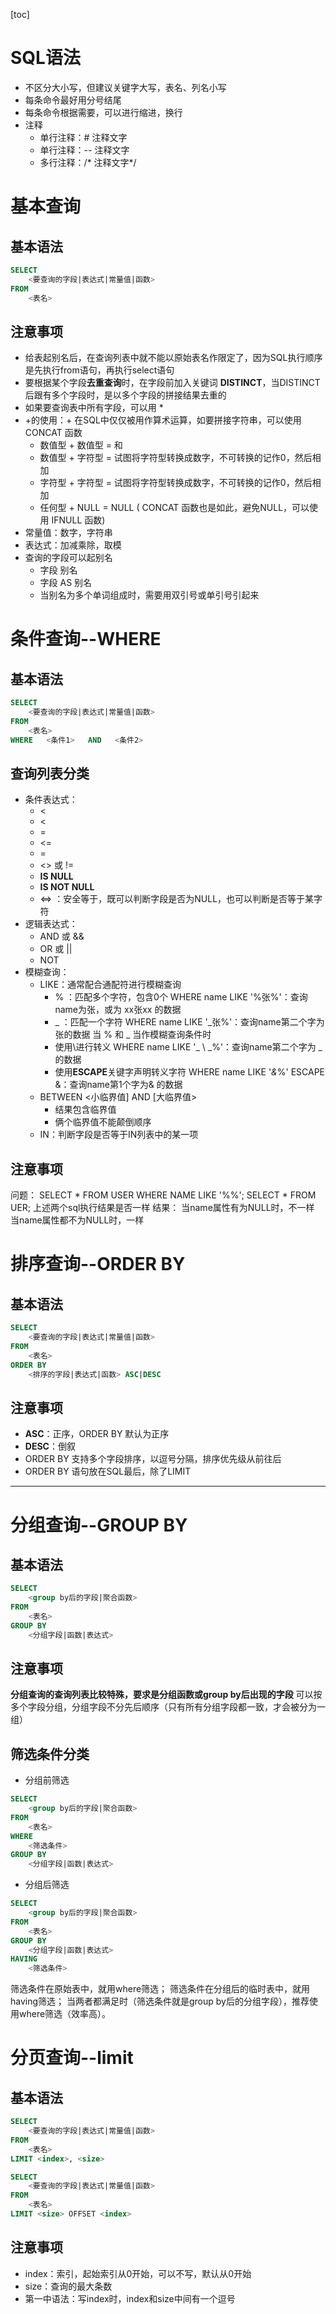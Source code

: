  [toc]
# SQL语法

* 不区分大小写，但建议关键字大写，表名、列名小写
* 每条命令最好用分号结尾
* 每条命令根据需要，可以进行缩进，换行
* 注释
    * 单行注释：# 注释文字
	* 单行注释：-- 注释文字
	* 多行注释：/* 注释文字*/
# 基本查询

## 基本语法

```sql
SELECT  
    <要查询的字段|表达式|常量值|函数>  
FROM
    <表名>
```
## 注意事项
* 给表起别名后，在查询列表中就不能以原始表名作限定了，因为SQL执行顺序是先执行from语句，再执行select语句
* 要根据某个字段**去重查询**时，在字段前加入关键词 **DISTINCT**，当DISTINCT后跟有多个字段时，是以多个字段的拼接结果去重的
* 如果要查询表中所有字段，可以用 *
* +的使用：+ 在SQL中仅仅被用作算术运算，如要拼接字符串，可以使用 CONCAT 函数
    * 数值型 + 数值型 = 和
    * 数值型 + 字符型 = 试图将字符型转换成数字，不可转换的记作0，然后相加
    * 字符型 + 字符型 = 试图将字符型转换成数字，不可转换的记作0，然后相加
    * 任何型 + NULL  = NULL ( CONCAT 函数也是如此，避免NULL，可以使用 IFNULL 函数)
* 常量值：数字，字符串
* 表达式：加减乘除，取模
* 查询的字段可以起别名
    * 字段 别名  
    * 字段  AS 别名
    * 当别名为多个单词组成时，需要用双引号或单引号引起来
# 条件查询--WHERE
## 基本语法
```sql
SELECT  
    <要查询的字段|表达式|常量值|函数>
FROM
    <表名>
WHERE   <条件1>   AND   <条件2>
```
## 查询列表分类
* 条件表达式：
	* <
	* <
	* =
	* <=
	* =
	* <> 或 != 
	* **IS NULL**
	* **IS NOT NULL** 
	* <=> ：安全等于，既可以判断字段是否为NULL，也可以判断是否等于某字符 
* 逻辑表达式：
  * AND 或 &&
  * OR 或 ||
  * NOT
* 模糊查询：
  * LIKE：通常配合通配符进行模糊查询
    * % ：匹配多个字符，包含0个
    WHERE name LIKE '%张%'：查询name为张，或为 xx张xx 的数据
    * _ ：匹配一个字符 
    WHERE name LIKE '_张%'：查询name第二个字为张的数据
    当 % 和 _ 当作模糊查询条件时
    * 使用\进行转义
       WHERE name LIKE '_ \ _%'：查询name第二个字为 _ 的数据
    * 使用**ESCAPE**关键字声明转义字符
       WHERE name LIKE '_&_%' ESCAPE &：查询name第1个字为& 的数据
  * BETWEEN <小临界值] AND [大临界值>
    * 结果包含临界值 
    * 俩个临界值不能颠倒顺序
  * IN：判断字段是否等于IN列表中的某一项
## 注意事项
问题：
SELECT * FROM USER WHERE NAME LIKE '%%';
SELECT * FROM UER;
上述两个sql执行结果是否一样
结果：
当name属性有为NULL时，不一样
当name属性都不为NULL时，一样
# 排序查询--ORDER BY
## 基本语法
```sql
SELECT  
    <要查询的字段|表达式|常量值|函数>
FROM
    <表名>
ORDER BY
    <排序的字段|表达式|函数> ASC|DESC
```
## 注意事项
* **ASC**：正序，ORDER BY 默认为正序
* **DESC**：倒叙
* ORDER BY 支持多个字段排序，以逗号分隔，排序优先级从前往后
* ORDER BY 语句放在SQL最后，除了LIMIT
***
# 分组查询--GROUP BY
## 基本语法
```sql
SELECT  
    <group by后的字段|聚合函数>  
FROM
    <表名>
GROUP BY
    <分组字段|函数|表达式>
```
## 注意事项
**分组查询的查询列表比较特殊，要求是分组函数或group by后出现的字段**
可以按多个字段分组，分组字段不分先后顺序（只有所有分组字段都一致，才会被分为一组）
## 筛选条件分类
* 分组前筛选
```sql
SELECT  
    <group by后的字段|聚合函数>
FROM
    <表名>
WHERE 
    <筛选条件>
GROUP BY
    <分组字段|函数|表达式>
```
* 分组后筛选
```sql
SELECT  
    <group by后的字段|聚合函数>
FROM
    <表名>
GROUP BY
    <分组字段|函数|表达式>
HAVING 
    <筛选条件>
```
筛选条件在原始表中，就用where筛选；
筛选条件在分组后的临时表中，就用having筛选；
当两者都满足时（筛选条件就是group by后的分组字段），推荐使用where筛选（效率高）。
# 分页查询--limit
## 基本语法

```sql
SELECT  
    <要查询的字段|表达式|常量值|函数>
FROM
    <表名>
LIMIT <index>, <size>
```
```sql
SELECT
	<要查询的字段|表达式|常量值|函数> 
FROM
	<表名>
LIMIT <size> OFFSET <index>
```



## 注意事项

* index：索引，起始索引从0开始，可以不写，默认从0开始
* size：查询的最大条数
* 第一中语法：写index时，index和size中间有一个逗号